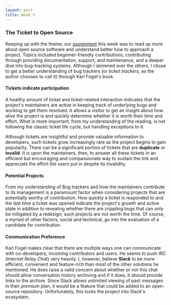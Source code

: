 ```yaml
---
layout: post
title: Week 5
---
```


### The Ticket to Open Source
Keeping up with the theme, our [assignment] this week was to read up more about open source software and understand better how to approach a project. Topics included beginner-friendly contributions, contributing through providing documentation, support, and maintenance, and a deeper dive into bug-tracking systems. Although I skimmed over the others, I chose to get a better understanding of bug trackers (or *ticket trackers*, as the author chooses to call it) through Karl Fogel's book.

#### Tickets indicate participation
A healthy amount of ticket and ticket-related interaction indicates that the project's maintainers are active in keeping track of underlying bugs and working to get them resolved. It allows a visitor to get an insight about how *alive* the project is and quickly determine whether it is worth their time and effort. What is more important, from my understanding of the reading, is not following the classic ticket life cycle, but handling exceptions to it.

Although tickets are insightful and provide valuable information to developers, such tickets grow increasingly rare as the project begins to gain popularity. There can be a significant portion of tickets that are **duplicate** or **invalid**. It is upon the maintainers, then, to answer all these tickets in an efficient but encouraging and compassionate way to sustain the link and appreciate the effort the users put in despite its invalidity.

#### Potential Projects
From my understanding of Bug trackers and how the maintainers contribute to its management is a paramount factor when considering projects that are potentially worthy of contribution. How quickly a ticket is responded to and the last time a ticket was opened indicate the project's growth and active state in addition to revealing whether there are *crippling* bugs that can only be mitigated by a redesign; such projects are not worth the time. Of course, a myriad of other factors, social and technical, go into the evaluation of a candidate for contribution. 

#### Communication Preference
Karl Fogel makes clear that there are multiple ways one can communicate with co-developers, incoming contributors and users. He seems to push IRC (*Internet Relay Chat*) very heavily. I, however, believe **Slack** to be more efficient, convenient and feature-rich than most of the other solutions he mentioned. He does raise a valid concern about whether or not this chat should allow conversation history archiving and if it does, it should provide links to the archive. Since Slack allows unlimited viewing of past messages in their *premium* plan, it would be a feature that could be added to an open-source repository. Unfortunately, this locks the project into Slack's ecosystem. 

[assignment]: http://www.compsci.hunter.cuny.edu/~sweiss/course_materials/cs_ossd/assignments/assignment_07_readings.pdf
